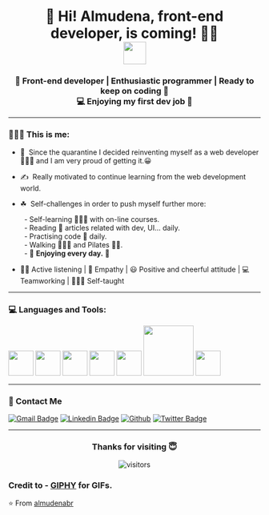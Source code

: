 <!-- Greeting -->
<h1 align="center"> 👋 Hi! Almudena, front-end developer, is coming! 👩‍💻 </br><img src="https://user-images.githubusercontent.com/5679180/79618120-0daffb80-80be-11ea-819e-d2b0fa904d07.gif" width=45px"> 
</h1>

<h3 align="center">🚀 Front-end developer | Enthusiastic programmer | Ready to keep on coding 🚀 </br>
  💻 Enjoying my first dev job 🎯 </h3>

--- 
  
 <!-- About me + soft skills--> 
 <div>
  <h3> 🙋🏻‍♀️ This is me: </h3>

  - 🚀 &nbsp;Since the quarantine I decided reinventing myself as a web developer 👩🏻‍💻 and I am very proud of getting it.😀  
  - ✍️ &nbsp;Really motivated to continue learning from the web development world.  
  - ☘ &nbsp;Self-challenges in order to push myself further more:</br>
  
       &nbsp; - Self-learning 👩🏻‍💻 with on-line courses.</br>
       &nbsp; - Reading 📰 articles related with dev, UI... daily.</br>
       &nbsp; - Practising code 👾 daily.</br>
       &nbsp; - Walking 🚶🏻‍♀️ and Pilates 🧘‍♀️.</br>
       &nbsp; - 🥰 **Enjoying every day.** 🥰
       
   - 👂🏻 Active listening | 🤗 Empathy | 😃 Positive and cheerful attitude | 💻 Teamworking | 👩🏻‍🎓 Self-taught
</div>

--- 

<!-- Languages and tools -->
<div>
  <h3> 💻 Languages and Tools: </h3>
  <p>
     <img src="https://media.giphy.com/media/XAxylRMCdpbEWUAvr8/giphy.gif" width="50">
     <img src="https://media.giphy.com/media/fsEaZldNC8A1PJ3mwp/giphy.gif" width="50">
     <img src="https://media3.giphy.com/media/ln7z2eWriiQAllfVcn/200w.webp" width="50">
     <img src="https://i.giphy.com/media/eNAsjO55tPbgaor7ma/200w.webp" width="50">
     <img src="https://i.giphy.com/media/IdyAQJVN2kVPNUrojM/200.webp" width="50">
     <img src="https://media.giphy.com/media/kH1DBkPNyZPOk0BxrM/giphy.gif" width="100">
     <img src="https://media.giphy.com/media/du3J3cXyzhj75IOgvA/giphy.gif" width= "50">
  <p>
</div> 

---

<!-- Contact details -->
<div>
  <h3> 💬 Contact Me </h3>

 [![Gmail Badge](https://img.shields.io/badge/-almudenablancorgz-c14438?style=flat&logo=Gmail&logoColor=white)](mailto:almudenablancorgz@gmail.com)
 [![Linkedin Badge](https://img.shields.io/badge/-almudenablancorodriguez-blue?style=flat&logo=Linkedin&logoColor=white&link=https://www.linkedin.com/in/almudenablancorodriguez/)](https://www.linkedin.com/in/almudenablancorodriguez/) 
 [![Github](https://img.shields.io/badge/-almudenabr-333?style=flat&logo=Github&logoColor=white)](https://github.com/almudenabr) 
 [![Twitter Badge](https://img.shields.io/badge/-_almudenabr-1DA1F2?style=flat&logo=Twitter&logoColor=white)](https://twitter.com/_almudenabr)
 
</div>

---

<!-- Thanks for visiting and visitors counter -->
<span align="center">
  <h3> Thanks for visiting 😇 </h3>
            
![visitors](https://visitor-badge.laobi.icu/badge?page_id=almudenabr)
</span>


<!-- Gifs source -->
<div align="left">
  
  ### Credit to - [**GIPHY**](https://giphy.com/) for GIFs. 

⭐️ From [almudenabr](https://github.com/almudenabr)
</div>



<!--
**almudenabr/almudenabr** is a ✨ _special_ ✨ repository because its `README.md` (this file) appears on your GitHub profile.

Here are some ideas to get you started:

- 🔭 I’m currently working on ...
- 🌱 I’m currently learning ...
- 👯 I’m looking to collaborate on ...
- 🤔 I’m looking for help with ...
- 💬 Ask me about ...
- 📫 How to reach me: ...
- 😄 Pronouns: ...
- ⚡ Fun fact: ...
-->
